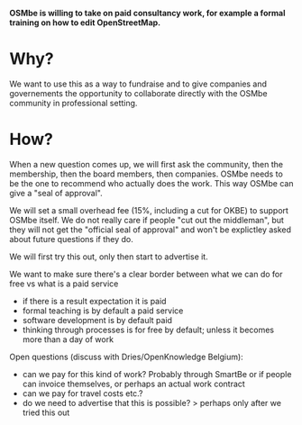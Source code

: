 **OSMbe is willing to take on paid consultancy work, for example a formal training on how to edit OpenStreetMap.**

# Why?

We want to use this as a way to fundraise and to give companies and governements the opportunity to collaborate directly with the OSMbe community in professional setting.

# How?

When a new question comes up, we will first ask the community, then the membership, then the board members, then companies. OSMbe needs to be the one to recommend who actually does the work. This way OSMbe can give a "seal of approval".

We will set a small overhead fee (15%, including a cut for OKBE) to support OSMbe itself. 
We do not really care if people "cut out the middleman", but they will not get the "official seal of approval" and won't be explictley asked about future questions if they do.

We will first try this out, only then start to advertise it.

We want to make sure there's a clear border between what we can do for free vs what is a paid service
- if there is a result expectation it is paid
- formal teaching is by default a paid service
- software development is by default paid
- thinking through processes is for free by default; unless it becomes more than a day of work

Open questions (discuss with Dries/OpenKnowledge Belgium):
- can we pay for this kind of work? Probably through SmartBe or if people can invoice themselves, or perhaps an actual work contract 
- can we pay for  travel costs etc.?
- do we need to advertise that this is possible? > perhaps only after we tried this out
